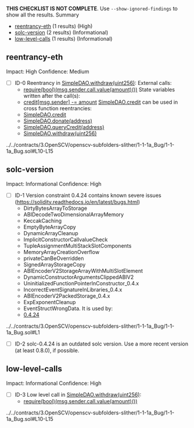 **THIS CHECKLIST IS NOT COMPLETE**. Use `--show-ignored-findings` to show all the results.
Summary
 - [reentrancy-eth](#reentrancy-eth) (1 results) (High)
 - [solc-version](#solc-version) (2 results) (Informational)
 - [low-level-calls](#low-level-calls) (1 results) (Informational)
## reentrancy-eth
Impact: High
Confidence: Medium
 - [ ] ID-0
Reentrancy in [SimpleDAO.withdraw(uint256)](../../contracts/3.OpenSCV/openscv-subfolders-slither/1-1-1a_Bug/1-1-1a_Bug.sol#L10-L15):
	External calls:
	- [require(bool)(msg.sender.call.value(amount)())](../../contracts/3.OpenSCV/openscv-subfolders-slither/1-1-1a_Bug/1-1-1a_Bug.sol#L12)
	State variables written after the call(s):
	- [credit[msg.sender] -= amount](../../contracts/3.OpenSCV/openscv-subfolders-slither/1-1-1a_Bug/1-1-1a_Bug.sol#L13)
	[SimpleDAO.credit](../../contracts/3.OpenSCV/openscv-subfolders-slither/1-1-1a_Bug/1-1-1a_Bug.sol#L4) can be used in cross function reentrancies:
	- [SimpleDAO.credit](../../contracts/3.OpenSCV/openscv-subfolders-slither/1-1-1a_Bug/1-1-1a_Bug.sol#L4)
	- [SimpleDAO.donate(address)](../../contracts/3.OpenSCV/openscv-subfolders-slither/1-1-1a_Bug/1-1-1a_Bug.sol#L6-L8)
	- [SimpleDAO.queryCredit(address)](../../contracts/3.OpenSCV/openscv-subfolders-slither/1-1-1a_Bug/1-1-1a_Bug.sol#L17-L19)
	- [SimpleDAO.withdraw(uint256)](../../contracts/3.OpenSCV/openscv-subfolders-slither/1-1-1a_Bug/1-1-1a_Bug.sol#L10-L15)

../../contracts/3.OpenSCV/openscv-subfolders-slither/1-1-1a_Bug/1-1-1a_Bug.sol#L10-L15


## solc-version
Impact: Informational
Confidence: High
 - [ ] ID-1
Version constraint 0.4.24 contains known severe issues (https://solidity.readthedocs.io/en/latest/bugs.html)
	- DirtyBytesArrayToStorage
	- ABIDecodeTwoDimensionalArrayMemory
	- KeccakCaching
	- EmptyByteArrayCopy
	- DynamicArrayCleanup
	- ImplicitConstructorCallvalueCheck
	- TupleAssignmentMultiStackSlotComponents
	- MemoryArrayCreationOverflow
	- privateCanBeOverridden
	- SignedArrayStorageCopy
	- ABIEncoderV2StorageArrayWithMultiSlotElement
	- DynamicConstructorArgumentsClippedABIV2
	- UninitializedFunctionPointerInConstructor_0.4.x
	- IncorrectEventSignatureInLibraries_0.4.x
	- ABIEncoderV2PackedStorage_0.4.x
	- ExpExponentCleanup
	- EventStructWrongData.
It is used by:
	- [0.4.24](../../contracts/3.OpenSCV/openscv-subfolders-slither/1-1-1a_Bug/1-1-1a_Bug.sol#L1)

../../contracts/3.OpenSCV/openscv-subfolders-slither/1-1-1a_Bug/1-1-1a_Bug.sol#L1


 - [ ] ID-2
solc-0.4.24 is an outdated solc version. Use a more recent version (at least 0.8.0), if possible.

## low-level-calls
Impact: Informational
Confidence: High
 - [ ] ID-3
Low level call in [SimpleDAO.withdraw(uint256)](../../contracts/3.OpenSCV/openscv-subfolders-slither/1-1-1a_Bug/1-1-1a_Bug.sol#L10-L15):
	- [require(bool)(msg.sender.call.value(amount)())](../../contracts/3.OpenSCV/openscv-subfolders-slither/1-1-1a_Bug/1-1-1a_Bug.sol#L12)

../../contracts/3.OpenSCV/openscv-subfolders-slither/1-1-1a_Bug/1-1-1a_Bug.sol#L10-L15


